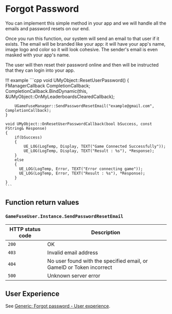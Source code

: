 # Forgot Password

You can implement this simple method in your app and we will handle all the
emails and password resets on our end.

Once you run this function, our system will send an email to that user if it
exists. The email will be branded like your app: it will have your app's name,
image logo and color so it will look cohesive. The sender's email is even
masked with your app's name.

The user will then reset their password online and then will be instructed that
they can login into your app.

!!! example
    ```cpp
    void UMyObject::ResetUserPassword()
    {
        FManagerCallback CompletionCallback;
        CompletionCallback.BindDynamic(this, &UMyObject::OnMyLeaderboardsClearedCallback);

        UGameFuseManager::SendPasswordResetEmail("example@gmail.com", CompletionCallback);
    }

    void UMyObject::OnResetUserPasswordCallback(bool bSuccess, const FString& Response)
    {
        if(bSuccess)
        {
            UE_LOG(LogTemp, Display, TEXT("Game Connected Successfully"));
            UE_LOG(LogTemp, Display, TEXT("Result : %s"), *Response);
        }
        else
        {
          UE_LOG(LogTemp, Error, TEXT("Error connecting game"));
          UE_LOG(LogTemp, Error, TEXT("Result : %s"), *Response);
        }
    }
    ```

## Function return values

### `GameFuseUser.Instance.SendPasswordResetEmail`

| HTTP status code | Description |
|------------------|-------------|
| `200`            | OK |
| `403`            | Invalid email address |
| `404`            | No user found with the specified email, or GameID or Token incorrect |
| `500`            | Unknown server error |

## User Experience

See [Generic: Forgot password - User experience](../generic/forgot_password.md/#user-experience).
